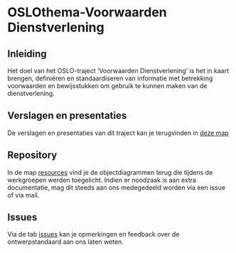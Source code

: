 # OSLOthema-Voorwaarden Dienstverlening

## Inleiding
Het doel van het OSLO-traject ‘Voorwaarden Dienstverlening’ is het in kaart brengen, definiëren en standaardiseren van informatie met betrekking voorwaarden en bewijsstukken om gebruik te kunnen maken van de dienstverlening.

## Verslagen en presentaties
De verslagen en presentaties van dit traject kan je terugvinden in [deze map](https://github.com/Informatievlaanderen/OSLOthema-voorwaarden-dienstverlening/tree/standaardenregister)

## Repository
In de map [resources](https://github.com/Informatievlaanderen/OSLOthema-voorwaarden-dienstverlening/tree/main/resources) vind je de objectdiagrammen terug die tijdens de werkgroepen werden toegelicht. Indien er noodzaak is aan extra documentatie, mag dit steeds aan ons medegedeeld worden via een issue of via mail.

## Issues
Via de tab [issues](https://github.com/Informatievlaanderen/OSLOthema-voorwaarden-dienstverlening/issues) kan je opmerkingen en feedback over de ontwerpstandaard aan ons laten weten.